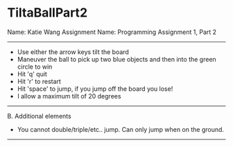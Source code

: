 # TiltaBallPart2

Name: Katie Wang
Assignment Name: Programming Assignment 1, Part 2
 
-----------------------------------------------------------------------

- Use either the arrow keys tilt the board
- Maneuver the ball to pick up two blue objects and then into the green circle to win
- Hit 'q' quit
- Hit 'r' to restart
- Hit 'space' to jump, if you jump off the board you lose! 
- I allow a maximum tilt of 20 degrees
 
------------------------------------------------------------------------
B. Additional elements
 
- You cannot double/triple/etc.. jump. Can only jump when on the ground. 
 
------------------------------------------------------------------------
